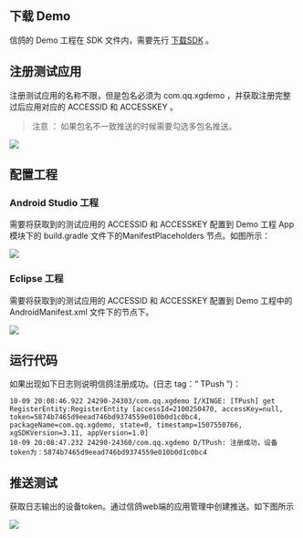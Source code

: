 ## 下载 Demo
信鸽的 Demo 工程在 SDK 文件内，需要先行 [下载SDK](http://xg.qq.com/ctr_index/download) 。

## 注册测试应用
注册测试应用的名称不限，但是包名必须为 com.qq.xgdemo ，并获取注册完整过后应用对应的 ACCESSID 和 ACCESSKEY 。
>注意 ：
>如果包名不一致推送的时候需要勾选多包名推送。

![](http://imgcache.tce.fsphere.cn/static/main.qcloudimg.com/raw/5953bfa11a6fbf60fb1dddb3c00719e8.png)
## 配置工程

### Android Studio 工程

需要将获取到的测试应用的 ACCESSID 和 ACCESSKEY 配置到 Demo 工程 App 模块下的 build.gradle 文件下的ManifestPlaceholders 节点。如图所示：

![](http://imgcache.tce.fsphere.cn/static/main.qcloudimg.com/raw/ac1dc3a4d212781138c5d4840c6c5bbd.png)

### Eclipse 工程

需要将获取到的测试应用的 ACCESSID 和 ACCESSKEY 配置到 Demo 工程中的 AndroidManifest.xml 文件下的节点下。

![](http://imgcache.tce.fsphere.cn/static/main.qcloudimg.com/raw/eb3b760d5b7c013e0f360d6d0ba6116c.png)

## 运行代码

如果出现如下日志则说明信鸽注册成功。(日志 tag：“ TPush ”)：

```
10-09 20:08:46.922 24290-24303/com.qq.xgdemo I/XINGE: [TPush] get RegisterEntity:RegisterEntity [accessId=2100250470, accessKey=null, token=5874b7465d9eead746bd9374559e010b0d1c0bc4, packageName=com.qq.xgdemo, state=0, timestamp=1507550766, xgSDKVersion=3.11, appVersion=1.0]
10-09 20:08:47.232 24290-24360/com.qq.xgdemo D/TPush: 注册成功，设备token为：5874b7465d9eead746bd9374559e010b0d1c0bc4
```
## 推送测试
获取日志输出的设备token。通过信鸽web端的应用管理中创建推送。如下图所示

![](http://imgcache.tce.fsphere.cn/static/main.qcloudimg.com/raw/039180137ff4776e4dfcaf53e72ee9b8.png)